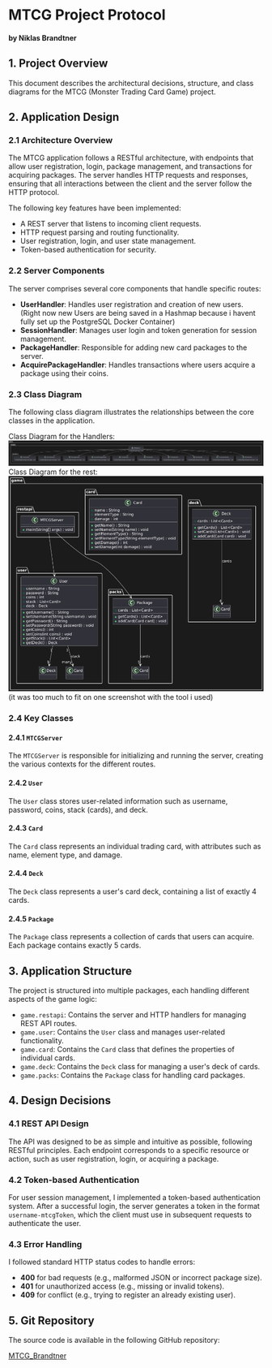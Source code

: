 # MTCG Project Protocol

#### by Niklas Brandtner

## 1. Project Overview

This document describes the architectural decisions, structure, and class diagrams for the MTCG (Monster Trading Card Game) project.

## 2. Application Design

### 2.1 Architecture Overview

The MTCG application follows a RESTful architecture, with endpoints that allow user registration, login, package management, and transactions for acquiring packages. The server handles HTTP requests and responses, ensuring that all interactions between the client and the server follow the HTTP protocol.

The following key features have been implemented:
- A REST server that listens to incoming client requests.
- HTTP request parsing and routing functionality.
- User registration, login, and user state management.
- Token-based authentication for security.

### 2.2 Server Components

The server comprises several core components that handle specific routes:

- **UserHandler**: Handles user registration and creation of new users. (Right now new Users are being saved in a Hashmap because i havent fully set up the PostgreSQL Docker Container)
- **SessionHandler**: Manages user login and token generation for session management.
- **PackageHandler**: Responsible for adding new card packages to the server.
- **AcquirePackageHandler**: Handles transactions where users acquire a package using their coins.

### 2.3 Class Diagram

The following class diagram illustrates the relationships between the core classes in the application.

Class Diagram for the Handlers:
![Class Diagram](./uml-diagram01.png)
Class Diagram for the rest:
![Class Diagram](./uml-diagram02.png)
(it was too much to fit on one screenshot with the tool i used)
### 2.4 Key Classes

#### 2.4.1 `MTCGServer`
The `MTCGServer` is responsible for initializing and running the server, creating the various contexts for the different routes.

#### 2.4.2 `User`
The `User` class stores user-related information such as username, password, coins, stack (cards), and deck.

#### 2.4.3 `Card`
The `Card` class represents an individual trading card, with attributes such as name, element type, and damage.

#### 2.4.4 `Deck`
The `Deck` class represents a user's card deck, containing a list of exactly 4 cards.

#### 2.4.5 `Package`
The `Package` class represents a collection of cards that users can acquire. Each package contains exactly 5 cards.

## 3. Application Structure

The project is structured into multiple packages, each handling different aspects of the game logic:

- `game.restapi`: Contains the server and HTTP handlers for managing REST API routes.
- `game.user`: Contains the `User` class and manages user-related functionality.
- `game.card`: Contains the `Card` class that defines the properties of individual cards.
- `game.deck`: Contains the `Deck` class for managing a user's deck of cards.
- `game.packs`: Contains the `Package` class for handling card packages.

## 4. Design Decisions

### 4.1 REST API Design
The API was designed to be as simple and intuitive as possible, following RESTful principles. Each endpoint corresponds to a specific resource or action, such as user registration, login, or acquiring a package.

### 4.2 Token-based Authentication
For user session management, I implemented a token-based authentication system. After a successful login, the server generates a token in the format `username-mtcgToken`, which the client must use in subsequent requests to authenticate the user.

### 4.3 Error Handling
I followed standard HTTP status codes to handle errors:
- **400** for bad requests (e.g., malformed JSON or incorrect package size).
- **401** for unauthorized access (e.g., missing or invalid tokens).
- **409** for conflict (e.g., trying to register an already existing user).

## 5. Git Repository

The source code is available in the following GitHub repository:

[MTCG_Brandtner](https://github.com/nbrandtner/MTCG)